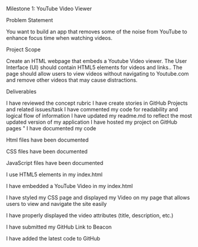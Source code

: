 Milestone 1: YouTube Video Viewer


Problem Statement

You want to build an app that removes some of the noise from YouTube to enhance focus time when watching videos. 


Project Scope

Create an HTML webpage that embeds a Youtube Video viewer. The User Interface (UI) should contain HTML5 elements for videos and links.. The page should allow users to view videos without navigating to Youtube.com and remove other videos that may cause distractions. 


Deliverables

I have reviewed the concept rubric
I have create stories in GitHub Projects and related issues/task
I have commented my code for readability and logical flow of information 
I have updated my readme.md to reflect the most updated version of my application
I have hosted my project on GitHub pages "
I have documented my code


Html files have been documented 

CSS files have been documented

JavaScript files have been documented

I use HTML5 elements in my index.html 

I have embedded a YouTube Video in my index.html

I have styled my CSS page and displayed my Video on my page that allows users to view and navigate the site easily

I have properly displayed the video attributes (title, description, etc.)

I have submitted my GitHub Link to Beacon

I have added the latest code to GitHub
